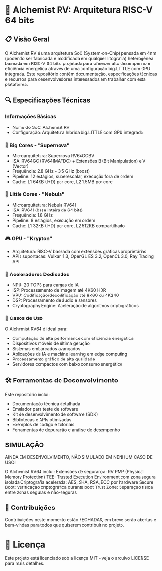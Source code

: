 # 🧪 Alchemist RV: Arquitetura RISC-V 64 bits

## 📋 Visão Geral
O Alchemist RV é uma arquitetura SoC (System-on-Chip) pensada em 4nm (podendo ser fabricada e modificada em qualquer litografia) heterogênea baseada em RISC-V 64 bits, projetada
para oferecer alto desempenho e eficiência energética através de uma configuração big.LITTLE com GPU
integrada. Este repositório contém documentação, especificações técnicas e recursos para
desenvolvedores interessados em trabalhar com esta plataforma.

## 🔍 Especificações Técnicas
### Informações Básicas
- Nome do SoC: Alchemist RV
- Configuração: Arquitetura híbrida big.LITTLE com GPU integrada

### 🌟 Big Cores - "Supernova"
- Microarquitetura: Supernova RV64GCBV
- ISA: RV64GC (RV64IMAFDC) + Extensões B (Bit Manipulation) e V (Vector)
- Frequência: 2.8 GHz - 3.5 GHz (boost)
- Pipeline: 12 estágios, superescalar, execução fora de ordem
- Cache: L1 64KB (I+D) por core, L2 1.5MB por core

### 💫 Little Cores - "Nebula"
- Microarquitetura: Nebula RV64I
- ISA: RV64I (base inteira de 64 bits)
- Frequência: 1.8 GHz
- Pipeline: 8 estágios, execução em ordem
- Cache: L1 32KB (I+D) por core, L2 512KB compartilhado
  
### 🎮 GPU - "Krypton"
- Arquitetura: RISC-V baseada com extensões gráficas proprietárias
- APIs suportadas: Vulkan 1.3, OpenGL ES 3.2, OpenCL 3.0, Ray Tracing API
  
### 🧠 Aceleradores Dedicados
- NPU: 20 TOPS para cargas de IA
- ISP: Processamento de imagem até 4K60 HDR
- VPU: Codificação/decodificação até 8K60 ou 4K240
- DSP: Processamento de áudio e sensores
- Cryptography Engine: Aceleração de algoritmos criptográficos
  
### 🚀 Casos de Uso
O Alchemist RV64 é ideal para:
- Computação de alta performance com eficiência energética
- Dispositivos móveis de última geração
- Sistemas embarcados avançados
- Aplicações de IA e machine learning em edge computing
- Processamento gráfico de alta qualidade
- Servidores compactos com baixo consumo energético

## 🛠 Ferramentas de Desenvolvimento
Este repositório inclui:
- Documentação técnica detalhada
- Emulador para teste de software
- Kit de desenvolvimento de software (SDK)
- Bibliotecas e APIs otimizadas
- Exemplos de código e tutoriais
- Ferramentas de depuração e análise de desempenho

## SIMULAÇÃO
AINDA EM DESENVOLVIMENTO, NÃO SIMULADO EM NENHUM CASO DE USO!

O Alchemist RV64 inclui:
Extensões de segurança: RV PMP (Physical Memory Protection)
TEE: Trusted Execution Environment com zona segura isolada
Criptografia acelerada: AES, SHA, RSA, ECC por hardware
Secure Boot: Verificação criptográfica durante boot
Trust Zone: Separação física entre zonas seguras e não-seguras
## 👥 Contribuições
Contribuições neste momento estão FECHADAS, em breve serão abertas e bem-vindas para todos que quiserem contribuir no projeto.
# 📄 Licença
Este projeto está licenciado sob a licença MIT - veja o arquivo LICENSE para mais detalhes.
